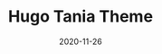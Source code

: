 ---
title: "Hugo Tania Theme"
date: 2020-11-26
draft: true
description: Make a blog with hugo tania theme!
weight: 1
link: https://github.com/WingLim/hugo-tania
repo: https://github.com/WingLim/hugo-tania
icon: 📝
---